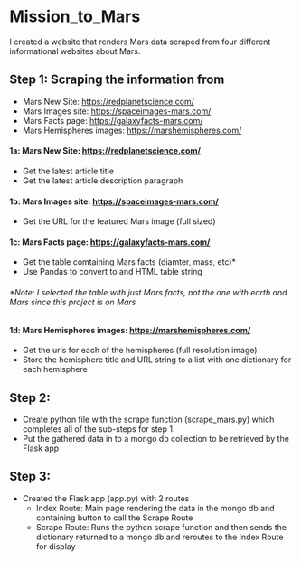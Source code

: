 # Mission_to_Mars
I created a website that renders Mars data scraped from four different informational websites about Mars.

## Step 1: Scraping the information from

* Mars New Site: https://redplanetscience.com/
* Mars Images site: https://spaceimages-mars.com/
* Mars Facts page: https://galaxyfacts-mars.com/
* Mars Hemispheres images: https://marshemispheres.com/

#### 1a: Mars New Site: https://redplanetscience.com/
* Get the latest article title
* Get the latest article description paragraph

#### 1b: Mars Images site: https://spaceimages-mars.com/
* Get the URL for the featured Mars image (full sized)

#### 1c: Mars Facts page: https://galaxyfacts-mars.com/
* Get the table comtaining Mars facts (diamter, mass, etc)*
* Use Pandas to convert to and HTML table string

###### *Note: I selected the table with just Mars facts, not the one with earth and Mars since this project is on Mars

####  1d: Mars Hemispheres images: https://marshemispheres.com/
* Get the urls for each of the hemispheres (full resolution image)
* Store the hemisphere title and URL string to a list with one dictionary for each hemisphere

## Step 2:
* Create python file with the scrape function (scrape_mars.py) which completes all of the sub-steps for step 1.
* Put the gathered data in to a mongo db collection to be retrieved by the Flask app

## Step 3:
* Created the Flask app (app.py) with 2 routes
    * Index Route:  Main page rendering the data in the mongo db and containing button to call the Scrape Route
    * Scrape Route: Runs the python scrape function and then sends the dictionary returned to a mongo db and reroutes to the Index Route for display

    